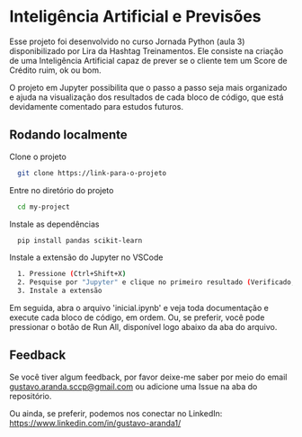 
# Inteligência Artificial e Previsões

Esse projeto foi desenvolvido no curso Jornada Python (aula 3) disponibilizado por Lira da Hashtag Treinamentos.
Ele consiste na criação de uma Inteligência Artificial capaz de prever se o cliente tem um Score de Crédito ruim, ok ou bom.

O projeto em Jupyter possibilita que o passo a passo seja mais organizado e ajuda na visualização dos resultados de cada bloco de código, que está devidamente comentado para estudos futuros.




## Rodando localmente

Clone o projeto

```bash
  git clone https://link-para-o-projeto
```

Entre no diretório do projeto

```bash
  cd my-project
```

Instale as dependências

```bash
  pip install pandas scikit-learn
```

Instale a extensão do Jupyter no VSCode

```bash
  1. Pressione (Ctrl+Shift+X)
  2. Pesquise por "Jupyter" e clique no primeiro resultado (Verificado, da Microsoft)
  3. Instale a extensão
```


Em seguida, abra o arquivo 'inicial.ipynb' e veja toda documentação e execute cada bloco de código, em ordem. Ou, se preferir, você pode pressionar o botão de Run All, disponível logo abaixo da aba do arquivo.


## Feedback

Se você tiver algum feedback, por favor deixe-me saber por meio do email gustavo.aranda.sccp@gmail.com ou adicione uma Issue na aba do repositório.

Ou ainda, se preferir, podemos nos conectar no LinkedIn: 
https://www.linkedin.com/in/gustavo-aranda1/
